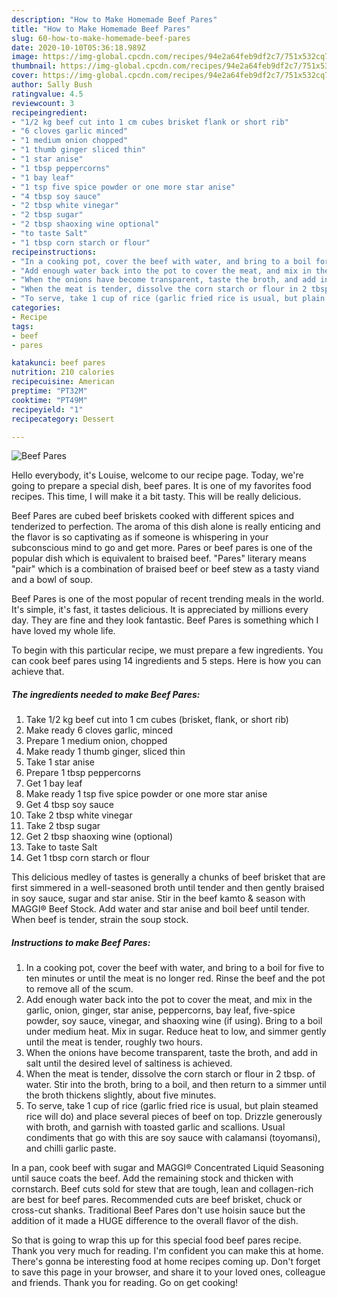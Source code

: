 ```yaml
---
description: "How to Make Homemade Beef Pares"
title: "How to Make Homemade Beef Pares"
slug: 60-how-to-make-homemade-beef-pares
date: 2020-10-10T05:36:18.989Z
image: https://img-global.cpcdn.com/recipes/94e2a64feb9df2c7/751x532cq70/beef-pares-recipe-main-photo.jpg
thumbnail: https://img-global.cpcdn.com/recipes/94e2a64feb9df2c7/751x532cq70/beef-pares-recipe-main-photo.jpg
cover: https://img-global.cpcdn.com/recipes/94e2a64feb9df2c7/751x532cq70/beef-pares-recipe-main-photo.jpg
author: Sally Bush
ratingvalue: 4.5
reviewcount: 3
recipeingredient:
- "1/2 kg beef cut into 1 cm cubes brisket flank or short rib"
- "6 cloves garlic minced"
- "1 medium onion chopped"
- "1 thumb ginger sliced thin"
- "1 star anise"
- "1 tbsp peppercorns"
- "1 bay leaf"
- "1 tsp five spice powder or one more star anise"
- "4 tbsp soy sauce"
- "2 tbsp white vinegar"
- "2 tbsp sugar"
- "2 tbsp shaoxing wine optional"
- "to taste Salt"
- "1 tbsp corn starch or flour"
recipeinstructions:
- "In a cooking pot, cover the beef with water, and bring to a boil for five to ten minutes or until the meat is no longer red. Rinse the beef and the pot to remove all of the scum."
- "Add enough water back into the pot to cover the meat, and mix in the garlic, onion, ginger, star anise, peppercorns, bay leaf, five-spice powder, soy sauce, vinegar, and shaoxing wine (if using). Bring to a boil under medium heat. Mix in sugar. Reduce heat to low, and simmer gently until the meat is tender, roughly two hours."
- "When the onions have become transparent, taste the broth, and add in salt until the desired level of saltiness is achieved."
- "When the meat is tender, dissolve the corn starch or flour in 2 tbsp. of water. Stir into the broth, bring to a boil, and then return to a simmer until the broth thickens slightly, about five minutes."
- "To serve, take 1 cup of rice (garlic fried rice is usual, but plain steamed rice will do) and place several pieces of beef on top. Drizzle generously with broth, and garnish with toasted garlic and scallions. Usual condiments that go with this are soy sauce with calamansi (toyomansi), and chilli garlic paste."
categories:
- Recipe
tags:
- beef
- pares

katakunci: beef pares 
nutrition: 210 calories
recipecuisine: American
preptime: "PT32M"
cooktime: "PT49M"
recipeyield: "1"
recipecategory: Dessert

---
```



![Beef Pares](https://img-global.cpcdn.com/recipes/94e2a64feb9df2c7/751x532cq70/beef-pares-recipe-main-photo.jpg)

Hello everybody, it's Louise, welcome to our recipe page. Today, we're going to prepare a special dish, beef pares. It is one of my favorites food recipes. This time, I will make it a bit tasty. This will be really delicious.

Beef Pares are cubed beef briskets cooked with different spices and tenderized to perfection. The aroma of this dish alone is really enticing and the flavor is so captivating as if someone is whispering in your subconscious mind to go and get more. Pares or beef pares is one of the popular dish which is equivalent to braised beef. &#34;Pares&#34; literary means &#34;pair&#34; which is a combination of braised beef or beef stew as a tasty viand and a bowl of soup.

Beef Pares is one of the most popular of recent trending meals in the world. It's simple, it's fast, it tastes delicious. It is appreciated by millions every day. They are fine and they look fantastic. Beef Pares is something which I have loved my whole life.


To begin with this particular recipe, we must prepare a few ingredients. You can cook beef pares using 14 ingredients and 5 steps. Here is how you can achieve that.

<!--inarticleads1-->

##### The ingredients needed to make Beef Pares:

1. Take 1/2 kg beef cut into 1 cm cubes (brisket, flank, or short rib)
1. Make ready 6 cloves garlic, minced
1. Prepare 1 medium onion, chopped
1. Make ready 1 thumb ginger, sliced thin
1. Take 1 star anise
1. Prepare 1 tbsp peppercorns
1. Get 1 bay leaf
1. Make ready 1 tsp five spice powder or one more star anise
1. Get 4 tbsp soy sauce
1. Take 2 tbsp white vinegar
1. Take 2 tbsp sugar
1. Get 2 tbsp shaoxing wine (optional)
1. Take to taste Salt
1. Get 1 tbsp corn starch or flour


This delicious medley of tastes is generally a chunks of beef brisket that are first simmered in a well-seasoned broth until tender and then gently braised in soy sauce, sugar and star anise. Stir in the beef kamto &amp; season with MAGGI® Beef Stock. Add water and star anise and boil beef until tender. When beef is tender, strain the soup stock. 

<!--inarticleads2-->

##### Instructions to make Beef Pares:

1. In a cooking pot, cover the beef with water, and bring to a boil for five to ten minutes or until the meat is no longer red. Rinse the beef and the pot to remove all of the scum.
1. Add enough water back into the pot to cover the meat, and mix in the garlic, onion, ginger, star anise, peppercorns, bay leaf, five-spice powder, soy sauce, vinegar, and shaoxing wine (if using). Bring to a boil under medium heat. Mix in sugar. Reduce heat to low, and simmer gently until the meat is tender, roughly two hours.
1. When the onions have become transparent, taste the broth, and add in salt until the desired level of saltiness is achieved.
1. When the meat is tender, dissolve the corn starch or flour in 2 tbsp. of water. Stir into the broth, bring to a boil, and then return to a simmer until the broth thickens slightly, about five minutes.
1. To serve, take 1 cup of rice (garlic fried rice is usual, but plain steamed rice will do) and place several pieces of beef on top. Drizzle generously with broth, and garnish with toasted garlic and scallions. Usual condiments that go with this are soy sauce with calamansi (toyomansi), and chilli garlic paste.


In a pan, cook beef with sugar and MAGGI® Concentrated Liquid Seasoning until sauce coats the beef. Add the remaining stock and thicken with cornstarch. Beef cuts sold for stew that are tough, lean and collagen-rich are best for beef pares. Recommended cuts are beef brisket, chuck or cross-cut shanks. Traditional Beef Pares don&#39;t use hoisin sauce but the addition of it made a HUGE difference to the overall flavor of the dish. 

So that is going to wrap this up for this special food beef pares recipe. Thank you very much for reading. I'm confident you can make this at home. There's gonna be interesting food at home recipes coming up. Don't forget to save this page in your browser, and share it to your loved ones, colleague and friends. Thank you for reading. Go on get cooking!
